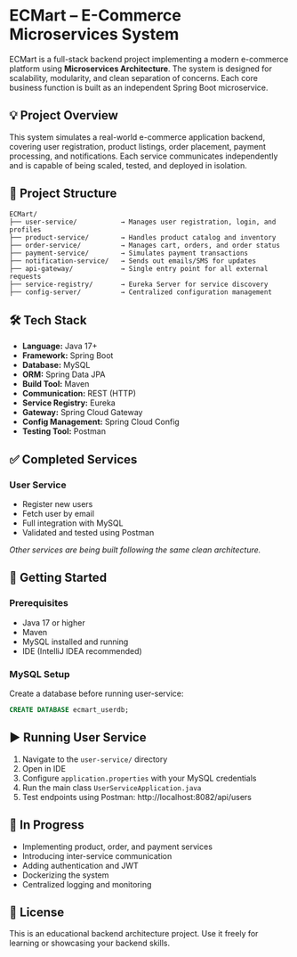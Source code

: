 # ECMart – E-Commerce Microservices System

ECMart is a full-stack backend project implementing a modern e-commerce platform using **Microservices Architecture**. The system is designed for scalability, modularity, and clean separation of concerns. Each core business function is built as an independent Spring Boot microservice.

## 💡 Project Overview

This system simulates a real-world e-commerce application backend, covering user registration, product listings, order placement, payment processing, and notifications. Each service communicates independently and is capable of being scaled, tested, and deployed in isolation.

## 📁 Project Structure

```text
ECMart/
├── user-service/           → Manages user registration, login, and profiles
├── product-service/        → Handles product catalog and inventory
├── order-service/          → Manages cart, orders, and order status
├── payment-service/        → Simulates payment transactions
├── notification-service/   → Sends out emails/SMS for updates
├── api-gateway/            → Single entry point for all external requests
├── service-registry/       → Eureka Server for service discovery
├── config-server/          → Centralized configuration management
```

## 🛠️ Tech Stack

- **Language:** Java 17+
- **Framework:** Spring Boot
- **Database:** MySQL
- **ORM:** Spring Data JPA
- **Build Tool:** Maven
- **Communication:** REST (HTTP)
- **Service Registry:** Eureka
- **Gateway:** Spring Cloud Gateway
- **Config Management:** Spring Cloud Config
- **Testing Tool:** Postman

## ✅ Completed Services

### User Service
- Register new users
- Fetch user by email
- Full integration with MySQL
- Validated and tested using Postman

_Other services are being built following the same clean architecture._

## 🔧 Getting Started

### Prerequisites
- Java 17 or higher
- Maven
- MySQL installed and running
- IDE (IntelliJ IDEA recommended)

### MySQL Setup
Create a database before running user-service:

```sql
CREATE DATABASE ecmart_userdb;
```

## ▶️ Running User Service

1. Navigate to the `user-service/` directory  
2. Open in IDE  
3. Configure `application.properties` with your MySQL credentials  
4. Run the main class `UserServiceApplication.java`  
5. Test endpoints using Postman: http://localhost:8082/api/users

   
## 🚀 In Progress

- Implementing product, order, and payment services  
- Introducing inter-service communication  
- Adding authentication and JWT  
- Dockerizing the system  
- Centralized logging and monitoring  

## 📌 License

This is an educational backend architecture project. Use it freely for learning or showcasing your backend skills.

